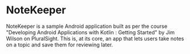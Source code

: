 # NoteKeeper


NoteKeeper is a sample Android application built as per the course "Developing Android Applications with Kotlin : Getting Started" by Jim Wilson on PluralSight. This is, at its core, an app that lets users take notes on a topic and save them for reviewing later.
